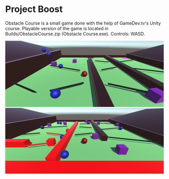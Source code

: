 # Project Boost

Obstacle Course is a small game done with the help of GameDev.tv's Unity course. Playable version of the game is located in Builds/ObstacleCourse.zip (Obstacle Course.exe). Controls: WASD.

<img src=Images/Img1.png>

<img src=Images/Img2.png>
